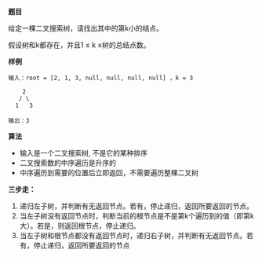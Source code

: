 **题目**  

给定一棵二叉搜索树，请找出其中的第k小的结点。

假设树和k都存在，并且1 ≤ k ≤树的总结点数。

**样例**  

```
输入：root = [2, 1, 3, null, null, null, null] ，k = 3

    2
   / \
  1   3

输出：3
```

**算法**
- 输入是一个二叉搜索树, 不是它的某种排序
- 二叉搜索数的中序遍历是升序的
- 中序遍历到需要的位置后立即返回，不需要遍历整棵二叉树  

**三步走：** 
1. 递归左子树，并判断有无返回节点。若有，停止递归，返回所要返回的节点。 
2. 当左子树没有返回节点时，判断当前的根节点是不是第k个遍历到的值（即第k大）。若是，则返回根节点，停止递归。 
3. 当左子树和根节点都没有返回节点时，递归右子树，并判断有无返回节点。若有，停止递归，返回所要返回的节点
